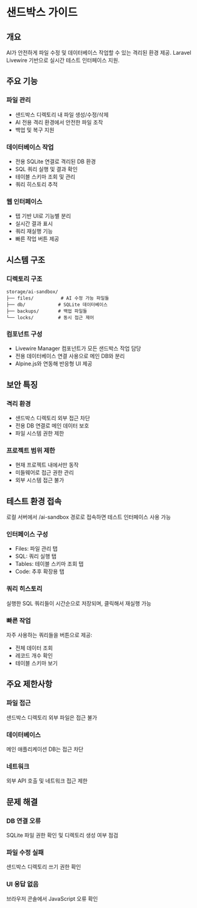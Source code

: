 # 샌드박스 가이드

## 개요

AI가 안전하게 파일 수정 및 데이터베이스 작업할 수 있는 격리된 환경 제공. Laravel Livewire 기반으로 실시간 테스트 인터페이스 지원.

## 주요 기능

### 파일 관리
- 샌드박스 디렉토리 내 파일 생성/수정/삭제
- AI 전용 격리 환경에서 안전한 파일 조작
- 백업 및 복구 지원

### 데이터베이스 작업  
- 전용 SQLite 연결로 격리된 DB 환경
- SQL 쿼리 실행 및 결과 확인
- 테이블 스키마 조회 및 관리
- 쿼리 히스토리 추적

### 웹 인터페이스
- 탭 기반 UI로 기능별 분리
- 실시간 결과 표시
- 쿼리 재실행 기능
- 빠른 작업 버튼 제공

## 시스템 구조

### 디렉토리 구조
```
storage/ai-sandbox/
├── files/          # AI 수정 가능 파일들
├── db/            # SQLite 데이터베이스 
├── backups/       # 백업 파일들
└── locks/         # 동시 접근 제어
```

### 컴포넌트 구성
- Livewire Manager 컴포넌트가 모든 샌드박스 작업 담당
- 전용 데이터베이스 연결 사용으로 메인 DB와 분리
- Alpine.js와 연동해 반응형 UI 제공

## 보안 특징

### 격리 환경
- 샌드박스 디렉토리 외부 접근 차단
- 전용 DB 연결로 메인 데이터 보호
- 파일 시스템 권한 제한

### 프로젝트 범위 제한
- 현재 프로젝트 내에서만 동작
- 미들웨어로 접근 권한 관리
- 외부 시스템 접근 불가

## 테스트 환경 접속

로컬 서버에서 /ai-sandbox 경로로 접속하면 테스트 인터페이스 사용 가능

### 인터페이스 구성
- Files: 파일 관리 탭
- SQL: 쿼리 실행 탭  
- Tables: 테이블 스키마 조회 탭
- Code: 추후 확장용 탭

### 쿼리 히스토리
실행한 SQL 쿼리들이 시간순으로 저장되며, 클릭해서 재실행 가능

### 빠른 작업
자주 사용하는 쿼리들을 버튼으로 제공:
- 전체 데이터 조회
- 레코드 개수 확인  
- 테이블 스키마 보기

## 주요 제한사항

### 파일 접근
샌드박스 디렉토리 외부 파일은 접근 불가

### 데이터베이스
메인 애플리케이션 DB는 접근 차단

### 네트워크
외부 API 호출 및 네트워크 접근 제한

## 문제 해결

### DB 연결 오류
SQLite 파일 권한 확인 및 디렉토리 생성 여부 점검

### 파일 수정 실패
샌드박스 디렉토리 쓰기 권한 확인

### UI 응답 없음
브라우저 콘솔에서 JavaScript 오류 확인
